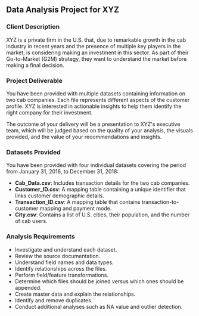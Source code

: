 ## Data Analysis Project for XYZ

### Client Description  
XYZ is a private firm in the U.S. that, due to remarkable growth in the cab industry in recent years and the presence of multiple key players in the market, is considering making an investment in this sector. As part of their Go-to-Market (G2M) strategy, they want to understand the market before making a final decision.

### Project Deliverable  
You have been provided with multiple datasets containing information on two cab companies. Each file represents different aspects of the customer profile. XYZ is interested in actionable insights to help them identify the right company for their investment.

The outcome of your delivery will be a presentation to XYZ's executive team, which will be judged based on the quality of your analysis, the visuals provided, and the value of your recommendations and insights.

### Datasets Provided  
You have been provided with four individual datasets covering the period from January 31, 2016, to December 31, 2018:

- **Cab_Data.csv**: Includes transaction details for the two cab companies.  
- **Customer_ID.csv**: A mapping table containing a unique identifier that links customer demographic details.  
- **Transaction_ID.csv**: A mapping table that contains transaction-to-customer mapping and payment mode.  
- **City.csv**: Contains a list of U.S. cities, their population, and the number of cab users.

### Analysis Requirements  

- Investigate and understand each dataset.  
- Review the source documentation.  
- Understand field names and data types.  
- Identify relationships across the files.  
- Perform field/feature transformations.  
- Determine which files should be joined versus which ones should be appended.  
- Create master data and explain the relationships.  
- Identify and remove duplicates.  
- Conduct additional analyses such as NA value and outlier detection.
